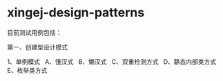 # xingej-design-patterns
目前测试用例包括：


第一、创建型设计模式


1、单例模式
   A、饿汉式
   B、懒汉式
   C、双重检测方式
   D、静态内部类方式
   E、枚举类方式
   
   
   
   
